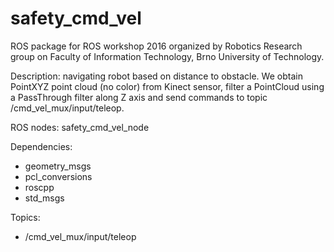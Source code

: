 # safety_cmd_vel

ROS package for ROS workshop 2016 organized by Robotics Research group on Faculty of Information Technology, Brno University of Technology.

Description: navigating robot based on distance to obstacle. 
We obtain PointXYZ point cloud (no color) from Kinect sensor, filter a PointCloud using a PassThrough filter along Z axis and send commands to topic /cmd_vel_mux/input/teleop.

ROS nodes:
safety_cmd_vel_node 

Dependencies:
- geometry_msgs
- pcl_conversions
- roscpp
- std_msgs




Topics:
- /cmd_vel_mux/input/teleop
